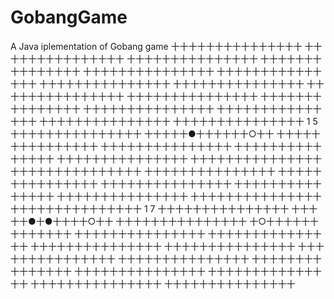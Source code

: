 # GobangGame
A Java iplementation of Gobang game
十十十十十十十十十十十十十十十
十十十十十十十十十十十十十十十
十十十十十十十十十十十十十十十
十十十十十十十十十十十十十十十
十十十十十十十十十十十十十十十
十十十十十十十十十十十十十十十
十十十十十十十十十十十十十十十
十十十十十十十十十十十十十十十
十十十十十十十十十十十十十十十
十十十十十十十十十十十十十十十
十十十十十十十十十十十十十十十
十十十十十十十十十十十十十十十
十十十十十十十十十十十十十十十
十十十十十十十十十十十十十十十
十十十十十十十十十十十十十十十
1 5
十十十十十十十十十十十十十十十
十十十十十●十十十十十十○十十
十十十十十十十十十十十十十十十
十十十十十十十十十十十十十十十
十十十十十十十十十十十十十十十
十十十十十十十十十十十十十十十
十十十十十十十十十十十十十十十
十十十十十十十十十十十十十十十
十十十十十十十十十十十十十十十
十十十十十十十十十十十十十十十
十十十十十十十十十十十十十十十
十十十十十十十十十十十十十十十
十十十十十十十十十十十十十十十
十十十十十十十十十十十十十十十
十十十十十十十十十十十十十十十
1 7
十十十十十十十十十十十十十十十
十十十十十●十●十十十十○十十
十十十十十十十十十十十十十十十
十○十十十十十十十十十十十十十
十十十十十十十十十十十十十十十
十十十十十十十十十十十十十十十
十十十十十十十十十十十十十十十
十十十十十十十十十十十十十十十
十十十十十十十十十十十十十十十
十十十十十十十十十十十十十十十
十十十十十十十十十十十十十十十
十十十十十十十十十十十十十十十
十十十十十十十十十十十十十十十
十十十十十十十十十十十十十十十
十十十十十十十十十十十十十十十

